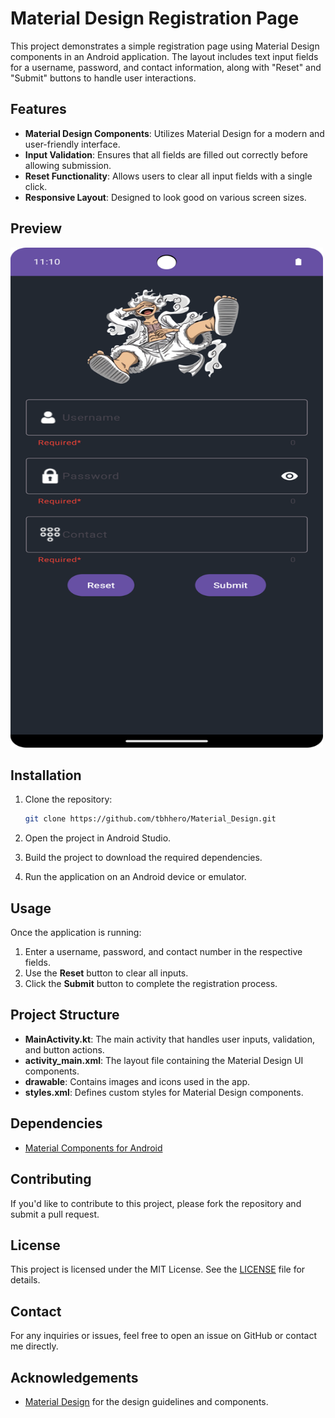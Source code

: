 
# Material Design Registration Page

This project demonstrates a simple registration page using Material Design components in an Android application. The layout includes text input fields for a username, password, and contact information, along with "Reset" and "Submit" buttons to handle user interactions.

## Features

- **Material Design Components**: Utilizes Material Design for a modern and user-friendly interface.
- **Input Validation**: Ensures that all fields are filled out correctly before allowing submission.
- **Reset Functionality**: Allows users to clear all input fields with a single click.
- **Responsive Layout**: Designed to look good on various screen sizes.

## Preview
<img src="screenshot.png" alt="Screenshot" width="500" height="800">


## Installation

1. Clone the repository:

   ```bash
   git clone https://github.com/tbhhero/Material_Design.git
   ```

2. Open the project in Android Studio.

3. Build the project to download the required dependencies.

4. Run the application on an Android device or emulator.

## Usage

Once the application is running:

1. Enter a username, password, and contact number in the respective fields.
2. Use the **Reset** button to clear all inputs.
3. Click the **Submit** button to complete the registration process.

## Project Structure

- **MainActivity.kt**: The main activity that handles user inputs, validation, and button actions.
- **activity_main.xml**: The layout file containing the Material Design UI components.
- **drawable**: Contains images and icons used in the app.
- **styles.xml**: Defines custom styles for Material Design components.

## Dependencies

- [Material Components for Android](https://github.com/material-components/material-components-android)

## Contributing

If you'd like to contribute to this project, please fork the repository and submit a pull request.

## License

This project is licensed under the MIT License. See the [LICENSE](LICENSE) file for details.

## Contact

For any inquiries or issues, feel free to open an issue on GitHub or contact me directly.

## Acknowledgements

- [Material Design](https://material.io/develop/android) for the design guidelines and components.

